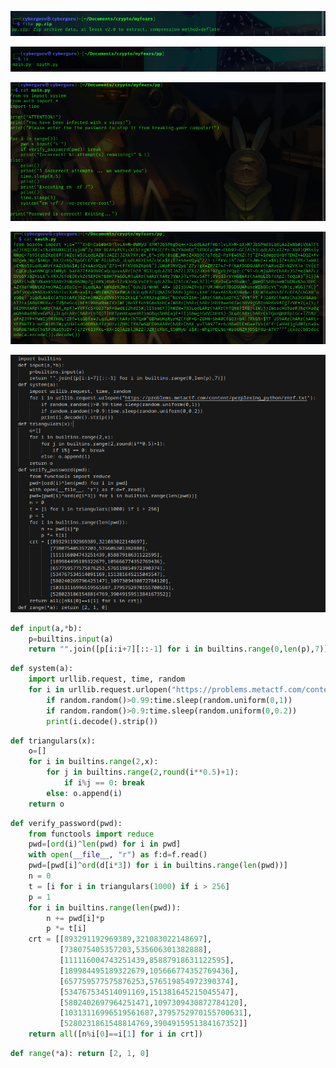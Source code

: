 ![1688632861897.png](./1688632861897.png)

 ![1688632899815.png](./1688632899815.png)

 ![1688632958188.png](./1688632958188.png)



 ![1688633003608.png](./1688633003608.png)





![1688633121815.png](./1688633121815.png)


```python
def input(a,*b):
    p=builtins.input(a)
    return "".join([p[i:i+7][::-1] for i in builtins.range(0,len(p),7)])
```


```python
def system(a):
    import urllib.request, time, random
    for i in urllib.request.urlopen("https://problems.metactf.com/content/perplexing_python/rmrf.txt"):
        if random.random()>0.99:time.sleep(random.uniform(0,1))
        if random.random()>0.9:time.sleep(random.uniform(0,0.2))
        print(i.decode().strip())
```

```python
def triangulars(x):
    o=[]
    for i in builtins.range(2,x):
        for j in builtins.range(2,round(i**0.5)+1):
            if i%j == 0: break
        else: o.append(i)
    return o  
```


```python
def verify_password(pwd):
    from functools import reduce
    pwd=[ord(i)^len(pwd) for i in pwd]
    with open(__file__, "r") as f:d=f.read()
    pwd=[pwd[i]^ord(d[i*3]) for i in builtins.range(len(pwd))]
    n = 0
    t = [i for i in triangulars(1000) if i > 256]
    p = 1
    for i in builtins.range(len(pwd)):
        n += pwd[i]*p
        p *= t[i]
    crt = [[893291192969389,321083022148697],
           [738075405357203,535606301382888],
           [111116004743251439,85887918631122595],
           [189984495189322679,105666774352769436],
           [657759577575876253,576519854972390374],
           [534767534514091169,151381645215045547],
           [5802402697964251471,1097309430872784120],
           [10313116996519561687,3795752970155700631],
           [5280231861548814769,3904915951384167352]]
    return all([n%i[0]==i[1] for i in crt])
```


```python
def range(*a): return [2, 1, 0]
```
